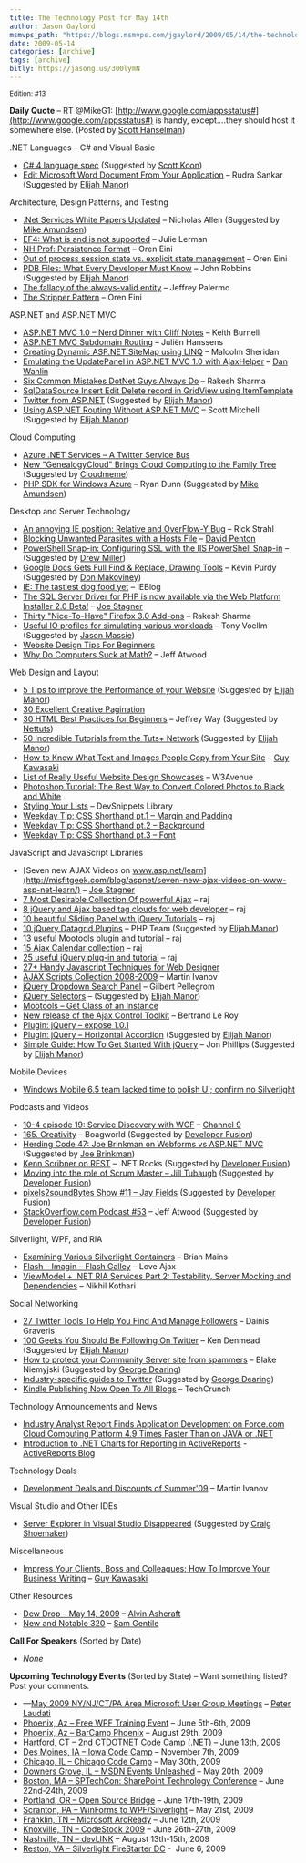 ```yaml
---
title: The Technology Post for May 14th
author: Jason Gaylord
msmvps_path: "https://blogs.msmvps.com/jgaylord/2009/05/14/the-technology-post-for-may-14th/"
date: 2009-05-14
categories: [archive]
tags: [archive]
bitly: https://jasong.us/300lymN
---
```


<small>Edition: #13</small>

**Daily Quote** – RT @MikeG1: [http://www.google.com/appsstatus#](http://www.google.com/appsstatus#) is handy, except….they should host it somewhere else. (Posted by [Scott Hanselman](http://twitter.com/shanselman))

.NET Languages – C# and Visual Basic

-   [C# 4 language spec](http://is.gd/zT4N) (Suggested by [Scott Koon](http://twitter.com/lazycoder))
-   [Edit Microsoft Word Document From Your Application](http://www.codeproject.com/KB/edit/Application_to_Word.aspx) – Rudra Sankar (Suggested by [Elijah Manor](http://twitter.com/elijahmanor))

Architecture, Design Patterns, and Testing

-   [.Net Services White Papers Updated](http://blogs.msdn.com/drnick/archive/2009/05/14/net-services-white-papers-updated.aspx) – Nicholas Allen (Suggested by [Mike Amundsen](http://twitter.com/mamund))
-   [EF4: What is and is not supported](http://www.thedatafarm.com/Blog/2009/05/13/EF4WhatIsAndIsNotSupported.aspx) – Julie Lerman
-   [NH Prof: Persistence Format](http://ayende.com/Blog/archive/2009/05/11/nh-prof-persistence-format.aspx) – Oren Eini
-   [Out of process session state vs. explicit state management](http://ayende.com/Blog/archive/2009/05/09/out-of-process-session-state-vs.-explicit-state-management.aspx) – Oren Eini
-   [PDB Files: What Every Developer Must Know](http://www.wintellect.com/CS/blogs/jrobbins/archive/2009/05/11/pdb-files-what-every-developer-must-know.aspx) – John Robbins (Suggested by [Elijah Manor](http://twitter.com/elijahmanor))
-   [The fallacy of the always-valid entity](http://jeffreypalermo.com/blog/the-fallacy-of-the-always-valid-entity/) – Jeffrey Palermo
-   [The Stripper Pattern](http://ayende.com/Blog/archive/2009/05/14/the-stripper-pattern.aspx) – Oren Eini

ASP.NET and ASP.NET MVC

-   [ASP.NET MVC 1.0 – Nerd Dinner with Cliff Notes](http://DotNetDevDude.com/Blog/2009/05/13/ASPNETMVC10NerdDinnerWithCliffNotes.aspx) – Keith Burnell
-   [ASP.NET MVC Subdomain Routing](http://blogs.securancy.com/post/ASPNET-MVC-Subdomain-Routing.aspx) – Juliën Hanssens
-   [Creating Dynamic ASP.NET SiteMap using LINQ](http://www.dotnetcurry.com/ShowArticle.aspx?ID=281) – Malcolm Sheridan
-   [Emulating the UpdatePanel in ASP.NET MVC 1.0 with AjaxHelper](http://weblogs.asp.net/dwahlin/archive/2009/05/14/emulating-the-updatepanel-in-asp-net-mvc-1-0-with-ajaxhelper.aspx) – [Dan Wahlin](http://twitter.com/DanWahlin)
-   [Six Common Mistakes DotNet Guys Always Do](http://tutorialfeed.blogspot.com/2009/05/six-common-mistakes-dotnet-guys-always.html) – Rakesh Sharma
-   [SqlDataSource Insert Edit Delete record in GridView using ItemTemplate](http://csharpdotnetfreak.blogspot.com/2009/05/gridview-sqldatasource-insert-edit.html)
-   [Twitter from ASP.NET](http://blog.dmbcllc.com/2009/05/13/twitter-from-aspnet/) (Suggested by [Elijah Manor](http://twitter.com/elijahmanor))
-   [Using ASP.NET Routing Without ASP.NET MVC](http://aspnet.4guysfromrolla.com/articles/051309-1.aspx) – Scott Mitchell (Suggested by [Elijah Manor](http://twitter.com/elijahmanor))

Cloud Computing

-   [Azure .NET Services – A Twitter Service Bus](http://blog.maordavid.com/2009/04/azure-net-services-a-twitter-service-bus/)
-   [New "GenealogyCloud" Brings Cloud Computing to the Family Tree](http://cloudcomputing.sys-con.com/node/961659) (Suggested by [Cloudmeme](http://twitter.com/cloudmeme))
-   [PHP SDK for Windows Azure](http://dunnry.com/blog/PHPSDKForWindowsAzure.aspx) – Ryan Dunn (Suggested by [Mike Amundsen](http://twitter.com/mamund))

Desktop and Server Technology

-   [An annoying IE position: Relative and OverFlow-Y Bug](http://west-wind.com/Weblog/posts/761008.aspx) – Rick Strahl
-   [Blocking Unwanted Parasites with a Hosts File](http://www.mvps.org/winhelp2002/hosts.htm) – [David Penton](http://twitter.com/dpenton)
-   [PowerShell Snap-in: Configuring SSL with the IIS PowerShell Snap-in](http://learn.iis.net/page.aspx/491/powershell-snap-in-configuring-ssl-with-the-iis-powershell-snap-in/) – (Suggested by [Drew Miller](http://twitter.com/drew_miller))
-   [Google Docs Gets Full Find & Replace, Drawing Tools](http://lifehacker.com/5185126/google-docs-gets-full-find--replace-drawing-tools) – Kevin Purdy (Suggested by [Don Makoviney](http://twitter.com/donmak))
-   [IE: The tastiest dog food yet](http://blogs.msdn.com/ie/archive/2009/05/13/the-tastiest-dog-food-yet.aspx) – IEBlog
-   [The SQL Server Driver for PHP is now available via the Web Platform Installer 2.0 Beta!](http://misfitgeek.com/blog/the-sql-server-driver-for-php-is-now-available-via-the-web-platform-installer-2-0-beta/) – [Joe Stagner](http://twitter.com/MisfitGeek)
-   [Thirty "Nice-To-Have" Firefox 3.0 Add-ons](http://tutorialfeed.blogspot.com/2009/05/thirty-nice-to-have-firefox-30-add-ons.html) – Rakesh Sharma
-   [Useful IO profiles for simulating various workloads](http://blogs.msdn.com/tvoellm/archive/2009/05/07/useful-io-profiles-for-simulating-various-workloads.aspx) – Tony Voellm (Suggested by [Jason Massie](http://twitter.com/statisticsio))
-   [Website Design Tips For Beginners](http://hirenmodi.wordpress.com/2009/05/07/website-design-tips-for-beginners/)
-   [Why Do Computers Suck at Math?](http://www.codinghorror.com/blog/archives/001266.html) – Jeff Atwood

Web Design and Layout

-   [5 Tips to improve the Performance of your Website](http://www.xcite.ch/blog/?p=131) (Suggested by [Elijah Manor](http://twitter.com/elijahmanor))
-   [30 Excellent Creative Pagination](http://csswarehouse.blogspot.com/2009/03/30-excellent-creative-pagination.html)
-   [30 HTML Best Practices for Beginners](http://net.tutsplus.com/tutorials/html-css-techniques/30-html-best-practices-for-beginners/) – Jeffrey Way (Suggested by [Nettuts](http://twitter.com/NETTUTS))
-   [50 Incredible Tutorials from the Tuts+ Network](http://net.tutsplus.com/articles/web-roundups/50-incredible-tutorials-from-the-tuts-network/) (Suggested by [Elijah Manor](http://twitter.com/elijahmanor))
-   [How to Know What Text and Images People Copy from Your Site](http://blogs.openforum.com/2009/05/13/how-to-know-what-text-and-images-people-copy-from-your-site/) – [Guy Kawasaki](http://twitter.com/GuyKawasaki)
-   [List of Really Useful Website Design Showcases](http://www.w3avenue.com/2009/05/13/list-of-really-usefull-website-design-showcases/) – W3Avenue
-   [Photoshop Tutorial: The Best Way to Convert Colored Photos to Black and White](http://bestdesignoptions.com/?p=4032)
-   [Styling Your Lists](http://devsnippets.com/article/styling-your-lists.html) – DevSnippets Library
-   [Weekday Tip: CSS Shorthand pt.1 – Margin and Padding](http://fire-studios.com/blog/weekday-tip-css-shorthand-pt1)
-   [Weekday Tip: CSS Shorthand pt.2 – Background](http://fire-studios.com/blog/weekday-tip-css-shorthand-pt2)
-   [Weekday Tip: CSS Shorthand pt.3 – Font](http://fire-studios.com/blog/weekday-tip-css-shorthand-pt3)

JavaScript and JavaScript Libraries

-   [Seven new AJAX Videos on www.asp.net/learn](http://misfitgeek.com/blog/aspnet/seven-new-ajax-videos-on-www-asp-net-learn/) – [Joe Stagner](http://twitter.com/MisfitGeek)
-   [7 Most Desirable Collection Of powerful Ajax](http://www.dreamcss.com/2009/03/7-most-desirable-collection-of-powerful.html) – raj
-   [8 jQuery and Ajax based tag clouds for web developer](http://www.dreamcss.com/2009/05/jquery-and-ajax-based-tag-cloud.html) – raj
-   [10 beautiful Sliding Panel with jQuery Tutorials](http://www.dreamcss.com/2009/04/10-beautiful-sliding-panel-with-jquery.html) – raj
-   [10 jQuery Datagrid Plugins](http://php-team.blogspot.com/2009/05/10-jquery-datagrid-plugins.html) – PHP Team (Suggested by [Elijah Manor](http://twitter.com/elijahmanor))
-   [13 useful Mootools plugin and tutorial](http://www.dreamcss.com/2009/05/13-useful-mootools-plugin-and-tutorial.html) – raj
-   [15 Ajax Calendar collection](http://www.dreamcss.com/2009/03/15-ajax-calendar-collection.html) – raj
-   [25 useful jQuery plug-in and tutorial](http://www.dreamcss.com/2009/04/25-useful-jquery-plug-in-and-tutorial.html) – raj
-   [27+ Handy Javascript Techniques for Web Designer](http://desizntech.info/2009/05/27-handy-javascript-techniques-for-web-designer/)
-   [AJAX Scripts Collection 2008-2009](http://acidmartin.wordpress.com/2009/05/10/ajax-scripts-collection-2008-2009/) – Martin Ivanov
-   [jQuery Dropdown Search Panel](http://www.gilbertpellegrom.co.uk/jquery-dropdown-search-panel/) – Gilbert Pellegrom
-   [jQuery Selectors](http://codylindley.com/jqueryselectors/) – (Suggested by [Elijah Manor](http://twitter.com/elijahmanor))
-   [Mootools – Get Class of an Instance](http://mcarthurgfx.com/blog/article/get-class-of-an-instance)
-   [New release of the Ajax Control Toolkit](http://weblogs.asp.net/bleroy/archive/2009/05/13/new-release-of-the-ajax-control-toolkit.aspx) – Bertrand Le Roy
-   [Plugin: jQuery – expose 1.0.1](http://www.flowplayer.org/tools/expose.html)
-   [Plugin: jQuery – Horizontal Accordion](http://www.portalzine.de/index?/Horizontal_Accordion) (Suggested by [Elijah Manor](http://twitter.com/elijahmanor))
-   [Simple Guide: How To Get Started With jQuery](http://spyrestudios.com/simple-guide-how-to-get-started-with-jquery/) – Jon Phillips (Suggested by [Elijah Manor](http://twitter.com/elijahmanor))

Mobile Devices

-   [Windows Mobile 6.5 team lacked time to polish UI; confirm no Silverlight](http://www.go-getit.com/windows-mobile-65-team-lacked-time-to-polish-ui-confirm-no-silverlight/)

Podcasts and Videos

-   [10-4 episode 19: Service Discovery with WCF](http://channel9.msdn.com/shows/10-4/10-4-episode-19-Service-Discovery-with-WCF/) – [Channel 9](http://twitter.com/ch9)
-   [165\. Creativity](http://boagworld.com/podcast/165) – Boagworld (Suggested by [Developer Fusion](http://twitter.com/developerFusion))
-   [Herding Code 47: Joe Brinkman on Webforms vs ASP.NET MVC](http://herdingcode.com/?p=183) (Suggested by [Joe Brinkman](http://twitter.com/jbrinkman))
-   [Kenn Scribner on REST](http://www.dotnetrocks.com/default.aspx?showNum=445) – .NET Rocks (Suggested by [Developer Fusion](http://twitter.com/developerFusion))
-   [Moving into the role of Scrum Master – Jill Tubaugh](http://agiletoolkit.libsyn.com/index.php?post_id=478290) (Suggested by [Developer Fusion](http://twitter.com/developerFusion))
-   [pixels2soundBytes Show #11 – Jay Fields](http://pixels2soundbytes.libsyn.com/index.php?post_id=457336) (Suggested by [Developer Fusion](http://twitter.com/developerFusion))
-   [StackOverflow.com Podcast #53](http://blog.stackoverflow.com/2009/05/podcast-53/) – Jeff Atwood (Suggested by [Developer Fusion](http://twitter.com/developerFusion))

Silverlight, WPF, and RIA

-   [Examining Various Silverlight Containers](http://aspalliance.com/1845_Examining_Various_Silverlight_Containers) – Brian Mains
-   [Flash – Imagin – Flash Galley](http://loveajax.blogspot.com/2009/05/imagin-flash-galley.html) – Love Ajax
-   [ViewModel + .NET RIA Services Part 2: Testability, Server Mocking and Dependencies](http://www.nikhilk.net/NET-RIA-Services-ViewModel-Pattern-2.aspx) – Nikhil Kothari

Social Networking

-   [27 Twitter Tools To Help You Find And Manage Followers](http://www.1stwebdesigner.com/development/27-twitter-tools-to-help-you-find-and-manage-followers/) – Dainis Graveris
-   [100 Geeks You Should Be Following On Twitter](http://www.wired.com/geekdad/2009/05/100-geeks-you-should-be-following-on-twitter/) – Ken Denmead (Suggested by [Elijah Manor](http://twitter.com/elijahmanor))
-   [How to protect your Community Server site from spammers](http://windowscoding.com/blogs/blake/archive/2009/05/14/how-to-protect-your-community-server-site-from-spammers.aspx) – Blake Niemyjski (Suggested by [George Dearing](http://twitter.com/GeorgeDearing))
-   [Industry-specific guides to Twitter](http://pistachioconsulting.com/featured-articles/industry-guides/) (Suggested by [George Dearing](http://twitter.com/GeorgeDearing))
-   [Kindle Publishing Now Open To All Blogs](http://www.techcrunch.com/2009/05/13/kindle-publishing-now-open-to-all-blogs/) – TechCrunch

Technology Announcements and News

-   [Industry Analyst Report Finds Application Development on Force.com Cloud Computing Platform 4.9 Times Faster Than on JAVA or .NET](http://finance.yahoo.com/news/Industry-Analyst-Report-Finds-prnews-15241572.html)
-   [Introduction to .NET Charts for Reporting in ActiveReports](http://www.activereportsblog.com/2009/05/introduction-to-net-charts-for.html) -  [ActiveReports Blog](http://twitter.com/ActiveReports)

Technology Deals

-   [Development Deals and Discounts of Summer'09](http://acidmartin.wordpress.com/2009/05/14/development-deals-of-summer09/) – Martin Ivanov

Visual Studio and Other IDEs

-   [Server Explorer in Visual Studio Disappeared](http://forums.asp.net/t/1128278.aspx) (Suggested by [Craig Shoemaker](http://twitter.com/craigshoemaker))

Miscellaneous

-   [Impress Your Clients, Boss and Colleagues: How To Improve Your Business Writing](http://www.dumblittleman.com/2009/05/impress-your-clients-boss-and.html) – [Guy Kawasaki](http://twitter.com/GuyKawasaki)

Other Resources

-   [Dew Drop – May 14, 2009](http://www.alvinashcraft.com/2009/05/14/dew-drop-may-14-2009/) – [Alvin Ashcraft](http://twitter.com/alvinashcraft)
-   [New and Notable 320](http://samgentile.com/Web/new-and-notable/new-and-notable-320/) – [Sam Gentile](http://twitter.com/SamGentile)

**Call For Speakers** (Sorted by Date)

-   _None_

**Upcoming Technology Events** (Sorted by State) – Want something listed? Post your comments.

-   —[May 2009 NY/NJ/CT/PA Area Microsoft User Group Meetings](http://blogs.msdn.com/peterlau/archive/2009/05/05/may-2009-area-user-group-meetings.aspx) – [Peter Laudati](http://twitter.com/jrzyshr) 
-   [Phoenix, Az – Free WPF Training Event](http://weblogs.asp.net/dwahlin/archive/2009/05/14/free-wpf-training-event-in-phoenix-june-5th-and-6th.aspx) – June 5th-6th, 2009
-   [Phoenix, Az – BarCamp Phoenix](http://barcamp.org/BarCampPhoenix) – August 29th, 2009
-   [Hartford, CT – 2nd CTDOTNET Code Camp (.NET)](http://ctdotnet.org/codecamp2.aspx) – June 13th, 2009
-   [Des Moines, IA – Iowa Code Camp](http://iowacodecamp.com/default.aspx) – November 7th, 2009
-   [Chicago, IL – Chicago Code Camp](http://chicagocodecamp-blogs.eventbrite.com/) – May 30th, 2009
-   [Downers Grove, IL – MSDN Events Unleashed](http://www.developerfusion.com/event/12247/msdn-events-unleashed/) – May 20th, 2009
-   [Boston, MA – SPTechCon: SharePoint Technology Conference](http://www.sptechcon.com) – June 22nd-24th, 2009
-   [Portland, OR – Open Source Bridge](http://www.developerfusion.com/event/12569/open-source-bridge/) – June 17th-19th, 2009
-   [Scranton, PA – WinForms to WPF/Silverlight](http://dotnetvalley.com/events/eventdetails.aspx?eventid=80) – May 21st, 2009
-   [Franklin, TN – Microsoft ArcReady](http://www.developerfusion.com/event/12322/microsoft-arcready/) – June 12th, 2009
-   [Knoxville, TN – CodeStock 2009](http://www.codestock.org/) – June 26th-27th, 2009
-   [Nashville, TN – devLINK](http://devlink.net) – August 13th-15th, 2009
-   [Reston, VA – Silverlight FireStarter DC](http://franksworld.com/blog/archive/2009/05/06/11482.aspx) -  June 6, 2009